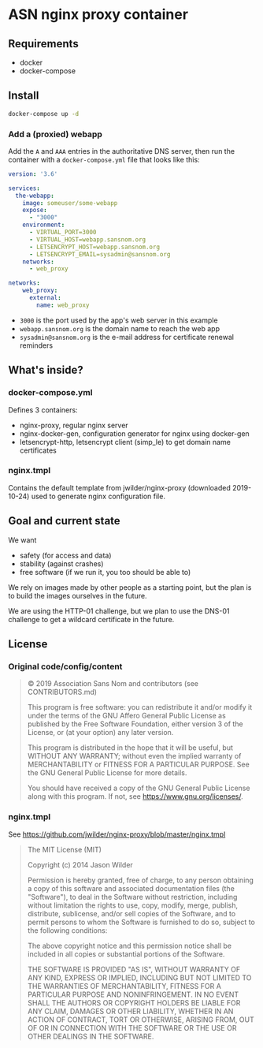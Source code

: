 # ASN nginx proxy container

## Requirements

- docker
- docker-compose

## Install

``` sh
docker-compose up -d
```

### Add a (proxied) webapp

Add the `A` and `AAA` entries in the authoritative DNS server, then run the
container with a `docker-compose.yml` file that looks like this:

``` yml
version: '3.6'

services:
  the-webapp:
    image: someuser/some-webapp
    expose:
      - "3000"
    environment:
      - VIRTUAL_PORT=3000
      - VIRTUAL_HOST=webapp.sansnom.org
      - LETSENCRYPT_HOST=webapp.sansnom.org
      - LETSENCRYPT_EMAIL=sysadmin@sansnom.org
    networks:
      - web_proxy

networks:
    web_proxy:
      external:
        name: web_proxy
```

- `3000` is the port used by the app's web server in this example
- `webapp.sansnom.org` is the domain name to reach the web app
- `sysadmin@sansnom.org` is the e-mail address for certificate renewal reminders


## What's inside?

### docker-compose.yml

Defines 3 containers:

- nginx-proxy, regular nginx server
- nginx-docker-gen, configuration generator for nginx using docker-gen
- letsencrypt-http, letsencrypt client (simp_le) to get domain name certificates

### nginx.tmpl

Contains the default template from jwilder/nginx-proxy (downloaded 2019-10-24)
used to generate nginx configuration file.

## Goal and current state

We want

- safety (for access and data)
- stability (against crashes)
- free software (if we run it, you too should be able to)

We rely on images made by other people as a starting point, but the plan is to
build the images ourselves in the future.

We are using the HTTP-01 challenge, but we plan to use the DNS-01 challenge to
get a wildcard certificate in the future.

## License

### Original code/config/content

> © 2019 Association Sans Nom and contributors (see CONTRIBUTORS.md)
> 
> This program is free software: you can redistribute it and/or modify it
> under the terms of the GNU Affero General Public License as published by the
> Free Software Foundation, either version 3 of the License, or (at your
> option) any later version.
> 
> This program is distributed in the hope that it will be useful, but WITHOUT
> ANY WARRANTY; without even the implied warranty of MERCHANTABILITY or
> FITNESS FOR A PARTICULAR PURPOSE. See the GNU General Public License for
> more details.
> 
> You should have received a copy of the GNU General Public License along with
> this program. If not, see <https://www.gnu.org/licenses/>.

### nginx.tmpl

See https://github.com/jwilder/nginx-proxy/blob/master/nginx.tmpl

> The MIT License (MIT)
> 
> Copyright (c) 2014 Jason Wilder
> 
> Permission is hereby granted, free of charge, to any person obtaining a copy
> of this software and associated documentation files (the "Software"), to deal
> in the Software without restriction, including without limitation the rights
> to use, copy, modify, merge, publish, distribute, sublicense, and/or sell
> copies of the Software, and to permit persons to whom the Software is
> furnished to do so, subject to the following conditions:
> 
> The above copyright notice and this permission notice shall be included in all
> copies or substantial portions of the Software.
> 
> THE SOFTWARE IS PROVIDED "AS IS", WITHOUT WARRANTY OF ANY KIND, EXPRESS OR
> IMPLIED, INCLUDING BUT NOT LIMITED TO THE WARRANTIES OF MERCHANTABILITY,
> FITNESS FOR A PARTICULAR PURPOSE AND NONINFRINGEMENT. IN NO EVENT SHALL THE
> AUTHORS OR COPYRIGHT HOLDERS BE LIABLE FOR ANY CLAIM, DAMAGES OR OTHER
> LIABILITY, WHETHER IN AN ACTION OF CONTRACT, TORT OR OTHERWISE, ARISING FROM,
> OUT OF OR IN CONNECTION WITH THE SOFTWARE OR THE USE OR OTHER DEALINGS IN THE
> SOFTWARE.
